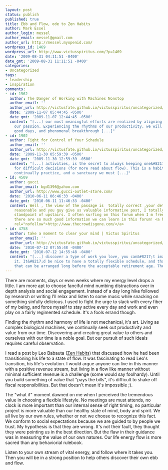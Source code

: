 ```yaml
---
layout: post
status: publish
published: true
title: Ebb and Flow, ode to Zen Habits
author: Mark Essel
author_login: messel
author_email: messel@gmail.com
author_url: http://messel.myopenid.com/
wordpress_id: 1469
wordpress_url: http://www.victusspiritus.com/?p=1469
date: '2009-08-31 04:11:51 -0400'
date_gmt: '2009-08-31 11:11:51 -0400'
categories:
- Uncategorized
tags:
- leadership
- inspiration
comments:
- id: 1562
  author: The Danger of Working with Machines Nonstop
  author_email: ''
  author_url: http://victusfate.github.io/victusspiritus/uncategorized/2009/11/07/the-danger-of-working-with-machines-nonstop/
  date: '2009-11-07 05:44:45 -0500'
  date_gmt: '2009-11-07 12:44:45 -0500'
  content: "[...] our most meaningful efforts are realized by aligning our work with
    our passion. Experiencing the rhythms of our productivity, we will have bad days,
    good days, and phenomenal breakthrough [...]"
- id: 1902
  author: Fight for Control of Your Schedule
  author_email: ''
  author_url: http://victusfate.github.io/victusspiritus/uncategorized/2009/11/30/fight-for-control-of-your-schedule/
  date: '2009-11-30 05:59:39 -0500'
  date_gmt: '2009-11-30 12:59:39 -0500'
  content: "[...] activities, is the secret to always keeping one&#8217;s mind fresh
    for difficult decisions (for more read about flow). This is a habit we need to
    continually practice, and a sanctuary we must [...]"
- id: 4509
  author: gucci
  author_email: bgd1396@yahoo.com
  author_url: http://www.gucci-outlet-store.com/
  date: '2010-06-11 06:46:33 -0400'
  date_gmt: '2010-06-11 11:46:33 -0400'
  content: Well , the view of the passage is  totally correct ,your details is really
    reasonable and you guy give us valuable informative post, I totally agree the
    standpoint of upstairs. I often surfing on this forum when I m free and I find
    there are so much good information we can learn in this forum! <a href="http://www.thecrowdisgone.com/"
    rel="nofollow">http://www.thecrowdisgone.com/</a>
- id: 4758
  author: take a moment to clear your mind | Victus Spiritus
  author_email: ''
  author_url: http://victusfate.github.io/victusspiritus/uncategorized/2010/07/11/take-a-moment-to-clear-your-mind/
  date: '2010-07-12 07:55:48 -0400'
  date_gmt: '2010-07-12 14:55:48 -0400'
  content: "[...] discover a type of work you love, you can&#8217;t imagine not doing
    it. It&#8217;d be nice to have a totally flexible schedule, and that&#8217;s something
    that can be arranged long before the acceptable retirement age. The [...]"
---
```

<p>There are moments, days or even weeks where my energy level drops a little. I am more apt to choose fanciful mind numbing distractions over in depth analysis and social engagement. Instead of a day long hike followed by research or writing I'll relax and listen to some music while snacking on something sinfully delicious. I used to fight the urge to slack with every fiber of my being, and force myself to stay active every day and work and even play on a fairly regimented schedule. It's a fools errand though.</p>
<p>Finding the rhythm and harmony of life is not mechanical, it's art. Living as complex biological machines, we continually seek out productivity and value from our time. Discovering and creating great value to others and ourselves with our time is a noble goal. But our pursuit of such ideals requires careful observation.</p>
<p>I read a post by Leo Babauta (<a href="http://zenhabits.net/2009/07/simplicity-redefined-be-open-to-what-emerges/">Zen Habits</a>) that discussed how he had been transitioning his life to a state of flow. It was fascinating to read Leo's transition, his life's evolution. I would argue anyone can live in this manner with a positive revenue stream, but living in a flow like manner without minimal sufficient revenue is a challenge (some would say foolhardy). Until you build something of value that "pays the bills", it's difficult to shake off fiscal responsibilities. But that doesn't mean it's impossible ;).</p>
<p>The "what if" moment dawned on me when I perceived the tremendous value in choosing a flexible lifestyle. No meetings are must attends, no clock is more important than our internal sense of right timing, no particular project is more valuable than our healthy state of mind, body and spirit. We all live by our own rules, whether or not we choose to recognize this fact. We conform to social expectations because we are guided to by people we trust. My hypothesis is that they are wrong. It's not their fault, they thought they were pointing us in the best direction. But the flaw in their guidance was in measuring the value of our own natures. Our life energy flow is more sacred than any behaviorial rulebook.</p>
<p>Listen to your own stream of vital energy, and follow where it takes you. Then you will be in a strong position to help others discover their own ebb and flow.     </p>
